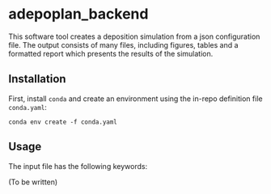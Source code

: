 # adepoplan_backend

This software tool creates a deposition simulation from a json configuration
file. The output consists of many files, including figures, tables and a
formatted report which presents the results of the simulation.

## Installation

First, install `conda` and create an environment using the in-repo definition
file `conda.yaml`:

    conda env create -f conda.yaml


## Usage

The input file has the following keywords:

(To be written)
